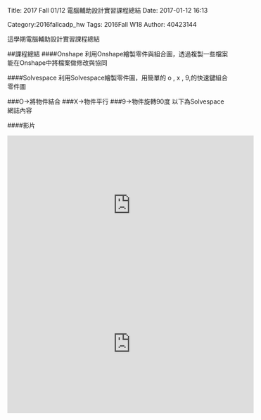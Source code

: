 Title: 2017 Fall 01/12 電腦輔助設計實習課程總結
Date: 2017-01-12 16:13


Category:2016fallcadp_hw
Tags: 2016Fall W18
Author: 40423144

這學期電腦輔助設計實習課程總結
<!-- PELICAN_END_SUMMARY -->
##課程總結
####Onshape
利用Onshape繪製零件與組合圖，透過複製一些檔案能在Onshape中將檔案做修改與協同


####Solvespace
利用Solvespace繪製零件圖，用簡單的 o , x , 9,的快速鍵組合零件圖

###O→將物件結合
###X→物件平行
###9→物件旋轉90度
以下為Solvespace網誌內容


####影片
<iframe width="560" height="315" src="https://www.youtube.com/embed/Pb3rIm0Qs0s?list=PLnkTI8fT4tuzXuWFi26wtPpLV3b0utcF5" frameborder="0" allowfullscreen></iframe>


<iframe width="560" height="315" src="https://www.youtube.com/embed/SZcvWfRfxlU?list=PLnkTI8fT4tuzXuWFi26wtPpLV3b0utcF5" frameborder="0" allowfullscreen></iframe>

